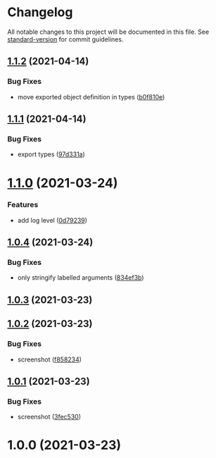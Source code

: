 # Changelog

All notable changes to this project will be documented in this file. See [standard-version](https://github.com/conventional-changelog/standard-version) for commit guidelines.

## [1.1.2](https://github.com/dmnsgn/console-ansi/compare/v1.1.1...v1.1.2) (2021-04-14)


### Bug Fixes

* move exported object definition in types ([b0f810e](https://github.com/dmnsgn/console-ansi/commit/b0f810ef7546ce05e4bd265df73e2e3fcc9fa0f9))



## [1.1.1](https://github.com/dmnsgn/console-ansi/compare/v1.1.0...v1.1.1) (2021-04-14)


### Bug Fixes

* export types ([97d331a](https://github.com/dmnsgn/console-ansi/commit/97d331a74ef214bcbb688e73287026217a7d8d15))



# [1.1.0](https://github.com/dmnsgn/console-ansi/compare/v1.0.4...v1.1.0) (2021-03-24)


### Features

* add log level ([0d79239](https://github.com/dmnsgn/console-ansi/commit/0d79239a955a89bb02f549d80a3f50145fa4de2b))



## [1.0.4](https://github.com/dmnsgn/console-ansi/compare/v1.0.3...v1.0.4) (2021-03-24)


### Bug Fixes

* only stringify labelled arguments ([834ef3b](https://github.com/dmnsgn/console-ansi/commit/834ef3b3549ecdc09f3fb08666affe1a4704d6be))



## [1.0.3](https://github.com/dmnsgn/console-ansi/compare/v1.0.2...v1.0.3) (2021-03-23)



## [1.0.2](https://github.com/dmnsgn/console-ansi/compare/v1.0.1...v1.0.2) (2021-03-23)


### Bug Fixes

* screenshot ([f858234](https://github.com/dmnsgn/console-ansi/commit/f858234f55dfb1e140a8a754450a3d5871a09e2a))



## [1.0.1](https://github.com/dmnsgn/console-ansi/compare/v1.0.0...v1.0.1) (2021-03-23)


### Bug Fixes

* screenshot ([3fec530](https://github.com/dmnsgn/console-ansi/commit/3fec5307f5536562bba35f44e6895916b8df381e))



# 1.0.0 (2021-03-23)
